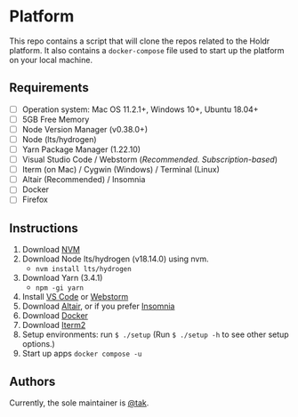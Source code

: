 # Platform

This repo contains a script that will clone the repos
related to the Holdr platform. It also contains a `docker-compose` 
file used to start up the platform on your local machine.

## Requirements 

- [ ] Operation system: Mac OS 11.2.1+, Windows 10+, Ubuntu 18.04+
- [ ] 5GB Free Memory 
- [ ] Node Version Manager (v0.38.0+)
- [ ] Node (lts/hydrogen)
- [ ] Yarn Package Manager (1.22.10)
- [ ] Visual Studio Code / Webstorm (_Recommended. Subscription-based_)
- [ ] Iterm (on Mac) / Cygwin (Windows) / Terminal (Linux)
- [ ] Altair (Recommended) / Insomnia
- [ ] Docker 
- [ ] Firefox

## Instructions
1. Download [NVM](https://github.com/nvm-sh/nvm) 
2. Download Node lts/hydrogen (v18.14.0) using nvm.
   - `nvm install lts/hydrogen`
3. Download Yarn (3.4.1)
   - `npm -gi yarn`
4. Install [VS Code](https://code.visualstudio.com/) or [Webstorm](https://www.jetbrains.com/webstorm/)
5. Download [Altair](https://altairgraphql.dev/), or if you prefer [Insomnia](https://insomnia.rest/)
6. Download [Docker](https://www.docker.com/)
7. Download [Iterm2](https://iterm2.com/)
8. Setup environments: run `$ ./setup` (Run `$ ./setup -h` to see other setup options.)
9. Start up apps `docker compose -u`


## Authors

Currently, the sole maintainer is [@tak](https://github.com/takumhonde9).

